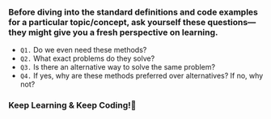 ### Before diving into the standard definitions and code examples for a particular topic/concept, ask yourself these questions—they might give you a fresh perspective on learning.


- `Q1.` Do we even need these methods?
- `Q2.` What exact problems do they solve?
- `Q3.` Is there an alternative way to solve the same problem?
- `Q4.` If yes, why are these methods preferred over alternatives? If no, why not?

### Keep Learning & Keep Coding!🚀